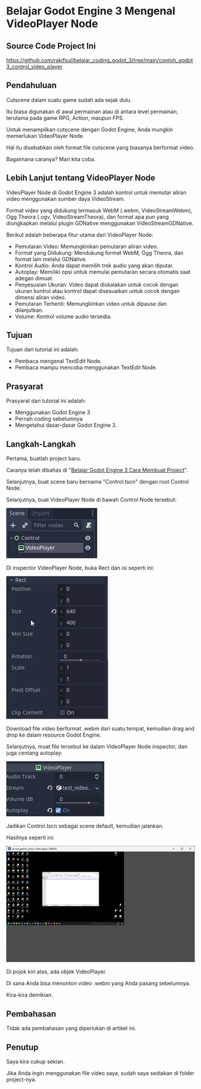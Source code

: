 # Belajar Godot Engine 3 Mengenal VideoPlayer Node

## Source Code Project Ini

https://github.com/rakifsul/belajar_coding_godot_3/tree/main/contoh_godot3_control_video_player

## Pendahuluan

Cutscene dalam suatu game sudah ada sejak dulu.

Itu biasa digunakan di awal permainan atau di antara level permainan, terutama pada game RPG, Action, maupun FPS.

Untuk menampilkan cutscene dengan Godot Engine, Anda mungkin memerlukan VideoPlayer Node.

Hal itu disebabkan oleh format file cutscene yang biasanya berformat video.

Bagaimana caranya? Mari kita coba.

## Lebih Lanjut tentang VideoPlayer Node

VideoPlayer Node di Godot Engine 3 adalah kontrol untuk memutar aliran video menggunakan sumber daya VideoStream.

Format video yang didukung termasuk WebM (.webm, VideoStreamWebm), Ogg Theora (.ogv, VideoStreamTheora), dan format apa pun yang diungkapkan melalui plugin GDNative menggunakan VideoStreamGDNative.

Berikut adalah beberapa fitur utama dari VideoPlayer Node:

-   Pemutaran Video: Memungkinkan pemutaran aliran video.
-   Format yang Didukung: Mendukung format WebM, Ogg Theora, dan format lain melalui GDNative.
-   Kontrol Audio: Anda dapat memilih trek audio yang akan diputar.
-   Autoplay: Memiliki opsi untuk memulai pemutaran secara otomatis saat adegan dimuat.
-   Penyesuaian Ukuran: Video dapat diskalakan untuk cocok dengan ukuran kontrol atau kontrol dapat disesuaikan untuk cocok dengan dimensi aliran video.
-   Pemutaran Terhenti: Memungkinkan video untuk dipause dan dilanjutkan.
-   Volume: Kontrol volume audio tersedia.

## Tujuan

Tujuan dari tutorial ini adalah:

-   Pembaca mengenal TextEdit Node.
-   Pembaca mampu mencoba menggunakan TextEdit Node.

## Prasyarat

Prasyarat dari tutorial ini adalah:

-   Menggunakan Godot Engine 3
-   Pernah coding sebelumnya
-   Mengetahui dasar-dasar Godot Engine 3.

## Langkah-Langkah

Pertama, buatlah project baru.

Caranya telah dibahas di "[Belajar Godot Engine 3 Cara Membuat Project](https://github.com/rakifsul/belajar_coding_godot_3/tree/main/Belajar-Godot-Engine-3-Cara-Membuat-Project.md)".

Selanjutnya, buat scene baru bernama "Control.tscn" dengan root Control Node.

Selanjutnya, buat VideoPlayer Node di bawah Control Node tersebut:

![Langkah 1](./contoh_godot3_control_video_player/.md_asset/langkah_1.png)

Di inspector VideoPlayer Node, buka Rect dan isi seperti ini:

![Langkah 2](./contoh_godot3_control_video_player/.md_asset/langkah_2.png)

Download file video berformat .webm dari suatu tempat, kemudian drag and drop ke dalam resource Godot Engine.

Selanjutnya, muat file tersebut ke dalam VideoPlayer Node inspector, dan juga centang autoplay:

![Langkah 3](./contoh_godot3_control_video_player/.md_asset/langkah_3.png)

Jadikan Control.tscn sebagai scene default, kemudian jalankan.

Hasilnya seperti ini:

![Langkah 4](./contoh_godot3_control_video_player/.md_asset/langkah_4.png)

Di pojok kiri atas, ada objek VideoPlayer.

Di sana Anda bisa menonton video .webm yang Anda pasang sebelumnya.

Kira-kira demikian.

## Pembahasan

Tidak ada pembahasan yang diperlukan di artikel ini.

## Penutup

Saya kira cukup sekian.

Jika Anda ingin menggunakan file video saya, sudah saya sediakan di folder project-nya.
